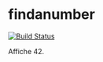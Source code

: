 # findanumber

[![Build Status](https://img.shields.io/travis/ChakirArdenne/findanumber/master.svg?style=flat-square)](https://travis-ci.org/ChakirArdenne/findanumber)

Affiche 42.


